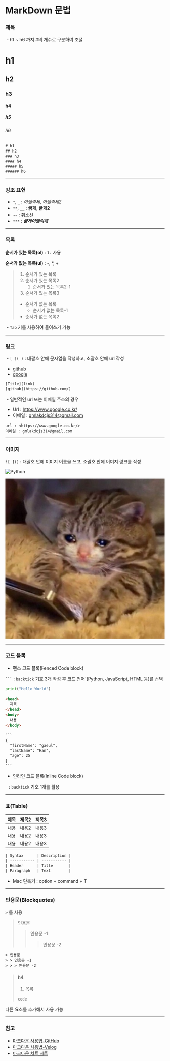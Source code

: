 # MarkDown 문법



### 제목

​	- h1 ~ h6 까지 #의 개수로 구분하여 조절

# h1

## h2

### h3

#### h4

##### h5

###### h6



```
# h1
## h2
### h3
#### h4
##### h5
###### h6
```





---



### 강조 표현

- `*`, `_`  : *이탤릭체*, _이탤릭체2_
- `**`, `__`  : **굵게**, __굵게2__
- `~~`  : ~~취소선~~
- `***` : ***굵게이탤릭체***



---



### 목록

**순서가 있는 목록(ol)**  : `1.`  사용 

**순서가 없는 목록(ul)**  : -, *, +



> 1. 순서가 있는 목록
> 2. 순서가 있는 목록2
>    1. 순서가 있는 목록2-1
> 3. 순서가 있는 목록3
>
> 
>
> - 순서가 없는 목록
>   - 순서가 없는 목록-1
> - 순서가 없는 목록2



​	- `Tab`  키를 사용하여 들여쓰기 가능



---



### 링크

​	- `[ ]( )` : 대괄호 안에 문자열을 작성하고, 소괄호 안에 url 작성

- [github](https://github.com/)
- [google](https://www.google.co.kr/)

```
[Title](link)
[github](https://github.com/)
```



​	- 일반적인 url 또는 이메일 주소의 경우

- Url : <https://www.google.co.kr/>
- 이메일 : <gmlakdcjs314@gmail.com>

```
url : <https://www.google.co.kr/>
이메일 : gmlakdcjs314@gmail.com
```



---



### 이미지

`![ ]()` : 대괄호 안에 이미지 이름을 쓰고, 소괄호 안에 이미지 링크를 작성



![Python](https://www.python.org/static/img/python-logo@2x.png)

![다운로드](markdown.assets/다운로드-7116684.jpeg)



---



### 코드 블록

- 펜스 코드 블록(Fenced Code block)

` ``` ` : `backtick` 기호 3개 작성 후 코드 언어`(Python, JavaScript, HTML 등)를 선택



```python
print("Hello World")
```

```html
<head>
  제목
</head>
<body>
  내용
</body>
```

````
```
{
  "firstName": "gaeul",
  "lastName": "Han",
  "age": 25
}
```
````



- 인라인 코드 블록(Inline Code block)

` ` : `backtick` 기호 1개를 활용



---



### 표(Table)

| 제목 | 제목2 | 제목3 |
| ---- | ----- | ----- |
| 내용 | 내용2 | 내용3 |
| 내용 | 내용2 | 내용3 |
| 내용 | 내용2 | 내용3 |



```
| Syntax      | Description |
| ----------- | ----------- |
| Header      | Title       |
| Paragraph   | Text        |
```



- Mac 단축키 : option + command + T



---



### 인용문(Blockquotes)

`>`  를 사용

> 인용문
>
> > 인용문 -1
> >
> > > 인용문 -2



```
> 인용문
> > 인용문 -1
> > > 인용문 -2
```



> #### h4
>
> 1. 목록
>
> ```
> code
> ```



다른 요소를 추가해서 사용 가능



---



### 참고

- [마크다운 사용법-GitHub](https://gist.github.com/ihoneymon/652be052a0727ad59601#1-%EB%A7%88%ED%81%AC%EB%8B%A4%EC%9A%B4%EC%97%90-%EA%B4%80%ED%95%98%EC%97%AC)
- [마크다운 사용법-Velog](https://velog.io/@bboding/%EB%A7%88%ED%81%AC%EB%8B%A4%EC%9A%B4MarkDown-%EC%82%AC%EC%9A%A9%EB%B2%95)
- [마크다운 치트 시트](https://www.markdownguide.org/cheat-sheet/)

